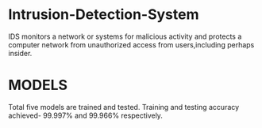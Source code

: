 # Intrusion-Detection-System
IDS monitors a network or systems for malicious activity and protects a computer network from unauthorized access from users,including perhaps insider.

# MODELS
Total five models are trained and tested.
Training and testing accuracy achieved- 99.997% and 99.966% respectively.
